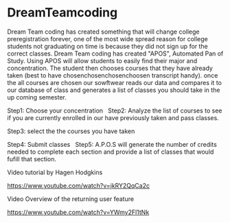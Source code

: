 # DreamTeamcoding
Dream Team coding has created something that will change college preregistration forever, one of the most wide spread reason for college students not graduating on time is because they did not sign up for the correct classes. 
Dream Team coding has created "APOS", Automated Pan of Study. Using APOS will allow students to easily find their major and concentration.
The student then chooses courses that they have already taken (best to have chosenchosenchosenchoosen transcript handy).
once the all courses are chosen our sowftwear reads our data and compares it to our database of class and generates a list of classes you should take in the up coming semester.

Step1:
  Choose your concentration 
  
Step2:
  Analyze the list of courses to see if you are currently enrolled in our have previously taken and pass classes.
 
Step3:
  select the the courses you have taken
 
Step4:
  Submit classes
  
Step5:
  A.P.O.S will generate the number of credits needed to complete each section and provide a list of classes that would fufill that section.


Video tutorial by Hagen Hodgkins

https://www.youtube.com/watch?v=jkRY2QqCa2c

Video Overview of the returning user feature

https://www.youtube.com/watch?v=YWmy2Fl1tNk
